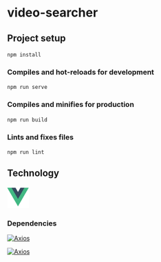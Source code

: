# video-searcher

## Project setup
```
npm install
```

### Compiles and hot-reloads for development
```
npm run serve
```

### Compiles and minifies for production
```
npm run build
```

### Lints and fixes files
```
npm run lint
```

## Technology
[<img src="https://raw.githubusercontent.com/github/explore/80688e429a7d4ef2fca1e82350fe8e3517d3494d/topics/vue/vue.png" width=50 alt="Vue">][vue-link]

### Dependencies
[<img src="https://axios-http.com/assets/logo.svg" width=50 alt="Axios">][axios-link]

[<img src="https://getbootstrap.com/docs/5.3/assets/brand/bootstrap-logo-shadow.png" width=50 alt="Axios">][bootstrap-link]

[vue-link]: https://vuejs.org/
[axios-link]: https://axios-http.com/es/docs/intro
[bootstrap-link]: https://getbootstrap.com/